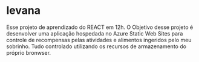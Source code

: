 # levana
Esse projeto de aprendizado do REACT em 12h. O Objetivo desse projeto é desenvolver uma aplicação hospedada no Azure Static Web Sites para controle de recompensas pelas atividades e alimentos ingeridos pelo meu sobrinho. Tudo controlado utilizando os recursos de armazenamento do próprio bronwser.
